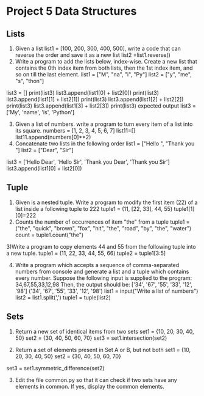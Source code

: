 # Project 5 Data Structures

## Lists

1) Given a list list1 = [100, 200, 300, 400, 500], write a code that can reverse the order and save it as a new list
list2 =list1.reverse()
2) Write a program to add the lists below, index-wise. Create a new list that contains the 0th index item from both lists, then the 1st index item, and so on till the last element.
list1 = ["M", "na", "i", "Py"]
list2 = ["y", "me", "s", "thon"]

list3 = []
print(list3)
list3.append(list1[0] + list2[0])
print(list3)
list3.append(list1[1] + list2[1])
print(list3)
list3.append(list1[2] + list2[2])
print(list3)
list3.append(list1[3] + list2[3])
print(list3)
expected output
list3 = ['My', 'name', 'is', 'Python']

3) Given a list of numbers. write a program to turn every item of a list into its square.
numbers = [1, 2, 3, 4, 5, 6, 7]
list11=[]
list11.append(numbers[0]**2)
4) Concatenate two lists in the following order
list1 = ["Hello ", "Thank you "]
list2 = ["Dear", "Sir"]

list3 = ['Hello Dear', 'Hello Sir', 'Thank you  Dear', 'Thank you  Sir']
list3.append(list1[0] + list2[0])
## Tuple

1) Given is a nested tuple. Write a program to modify the first item (22) of a list inside a following tuple to 222
tuple1 = (11, [22, 33], 44, 55)
tuple1[1][0]=222
2) Counts the number of occurrences of item "the" from a tuple
tuple1 = ("the", "quick", "brown", "fox", "hit", "the", "road", "by", "the", "water")
count = tuple1.count("the")

3)Write a program to copy elements 44 and 55 from the following tuple into a new tuple.
tuple1 = (11, 22, 33, 44, 55, 66)
tuple2 = tuple1[3:5]

4) Write a program which accepts a sequence of comma-separated numbers from console and generate a list and a tuple which contains every number.
Suppose the following input is supplied to the program:
34,67,55,33,12,98
Then, the output should be:
['34', '67', '55', '33', '12', '98']
('34', '67', '55', '33', '12', '98')
list1 = input("Write a list of numbers")
list2 = list1.split(',')
tuple1 = tuple(list2)
## Sets
1) Return a new set of identical items from two sets
set1 = {10, 20, 30, 40, 50}
set2 = {30, 40, 50, 60, 70}
set3 = set1.intersection(set2)

2) Return a set of elements present in Set A or B, but not both
set1 = {10, 20, 30, 40, 50}
set2 = {30, 40, 50, 60, 70}

set3 = set1.symmetric_difference(set2)

3) Edit the file common.py so that it can check if two sets have any elements in common. If yes, display the common elements.
